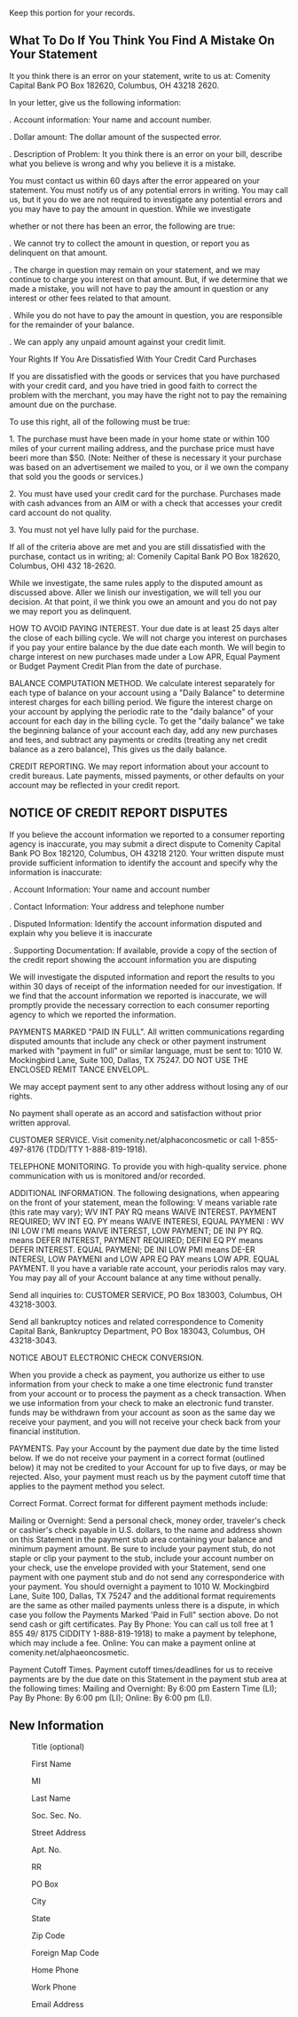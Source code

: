 Keep this portion for your records.


## What To Do If You Think You Find A Mistake On Your Statement

It you think there is an error on your statement, write to us at: Comenity
Capital Bank PO Box 182620, Columbus, OH 43218 2620.

In your letter, give us the following information:

. Account information: Your name and account number.

. Dollar amount: The dollar amount of the suspected error.

. Description of Problem: It you think there is an error on your bill,
describe what you believe is wrong and why you believe it is a mistake.

You must contact us within 60 days after the error appeared on your
statement. You must notify us of any potential errors in writing. You may
call us, but it you do we are not required to investigate any potential errors
and you may have to pay the amount in question. While we investigate

whether or not there has been an error, the following are true:

. We cannot try to collect the amount in question, or report you as
delinquent on that amount.

. The charge in question may remain on your statement, and we may
continue to charge you interest on that amount. But, if we determine that
we made a mistake, you will not have to pay the amount in question or
any interest or other fees related to that amount.

. While you do not have to pay the amount in question, you are responsible
for the remainder of your balance.

. We can apply any unpaid amount against your credit limit.

Your Rights If You Are Dissatisfied With Your Credit Card Purchases

If you are dissatisfied with the goods or services that you have purchased
with your credit card, and you have tried in good faith to correct the
problem with the merchant, you may have the right not to pay the remaining
amount due on the purchase.

To use this right, all of the following must be true:

1\. The purchase must have been made in your home state or within 100
miles of your current mailing address, and the purchase price must have
beeri more than $50. (Note: Neither of these is necessary it your purchase
was based on an advertisement we mailed to you, or il we own the company
that sold you the goods or services.)

2\. You must have used your credit card for the purchase. Purchases made
with cash advances from an AIM or with a check that accesses your credit
card account do not quality.

3\. You must not yel have lully paid for the purchase.

If all of the criteria above are met and you are still dissatisfied with the
purchase, contact us in writing; al: Comenily Capital Bank PO Box 182620,
Columbus, OHI 432 18-2620.

While we investigate, the same rules apply to the disputed amount as
discussed above. Aller we linish our investigation, we will tell you our
decision. At that point, il we think you owe an amount and you do not pay
we may report you as delinquent.

HOW TO AVOID PAYING INTEREST. Your due date is at least 25 days alter
the close of each billing cycle. We will not charge you interest on purchases
if you pay your entire balance by the due date each month. We will begin to
charge interest on new purchases made under a Low APR, Equal Payment
or Budget Payment Credit Plan from the date of purchase.

BALANCE COMPUTATION METHOD. We calculate interest separately for
each type of balance on your account using a "Daily Balance" to determine
interest charges for each billing period. We figure the interest charge on
your account by applying the periodic rate to the "daily balance" of your
account for each day in the billing cycle. To get the "daily balance" we
take the beginning balance of your account each day, add any new
purchases and tees, and subtract any payments or credits (treating any net
credit balance as a zero balance), This gives us the daily balance.

CREDIT REPORTING. We may report information about your account to
credit bureaus. Late payments, missed payments, or other defaults on your
account may be reflected in your credit report.


## NOTICE OF CREDIT REPORT DISPUTES

If you believe the account information we reported to a consumer reporting
agency is inaccurate, you may submit a direct dispute to Comenity Capital
Bank PO Box 182120, Columbus, OH 43218 2120. Your written dispute
must provide sufficient information to identify the account and specify why
the information is inaccurate:

. Account Information: Your name and account number

. Contact Information: Your address and telephone number

. Disputed Information: Identify the account information disputed and
explain why you believe it is inaccurate

. Supporting Documentation: If available, provide a copy of the section of
the credit report showing the account information you are disputing

We will investigate the disputed information and report the results to you
within 30 days of receipt of the information needed for our investigation. If
we find that the account information we reported is inaccurate, we will
promptly provide the necessary correction to each consumer reporting
agency to which we reported the information.

PAYMENTS MARKED "PAID IN FULL". All written communications
regarding disputed amounts that include any check or other payment
instrument marked with "payment in full" or similar language, must be sent
to: 1010 W. Mockingbird Lane, Suite 100, Dallas, TX 75247.
DO NOT USE THE ENCLOSED REMIT TANCE ENVELOPL.

We may accept payment sent to any other address without losing any of
our rights.

No payment shall operate as an accord and satisfaction without prior
written approval.

CUSTOMER SERVICE. Visit comenity.net/alphaconcosmetic or call
1-855-497-8176 (TDD/TTY 1-888-819-1918).

TELEPHONE MONITORING. To provide you with high-quality service.
phone communication with us is monitored and/or recorded.

ADDITIONAL INFORMATION. The following designations, when appearing
on the front of your statement, mean the following: V means variable rate
(this rate may vary); WV INT PAY RQ means WAIVE INTEREST. PAYMENT
REQUIRED; WV INT EQ. PY means WAIVE INTERESI, EQUAL PAYMENI : WV
INI LOW I'MI means WAIVE INTEREST, LOW PAYMENT; DE INI PY RQ.
means DEFER INTEREST, PAYMENT REQUIRED; DEFINI EQ PY means
DEFER INTEREST. EQUAL PAYMENI; DE INI LOW PMI means DE-ER
INTERESI, LOW PAYMENI and LOW APR EQ PAY means LOW APR. EQUAL
PAYMENT. Il you have a variable rate account, your periodis ralos may vary.
You may pay all of your Account balance at any time without penally.

Send all inquiries to: CUSTOMER SERVICE, PO Box 183003, Columbus, OH
43218-3003.

Send all bankruptcy notices and related correspondence to Comenity
Capital Bank, Bankruptcy Department, PO Box 183043, Columbus, OH
43218-3043.

NOTICE ABOUT ELECTRONIC CHECK CONVERSION.

When you provide a check as payment, you authorize us either to use
information from your check to make a one time electronic fund transter
from your account or to process the payment as a check transaction. When
we use information from your check to make an electronic fund transter.
funds may be withdrawn from your account as soon as the same day we
receive your payment, and you will not receive your check back from your
financial institution.

PAYMENTS. Pay your Account by the payment due date by the time listed below. If we do not receive your payment in a correct format (outlined below) it
may not be credited to your Account for up to five days, or may be rejected. Also, your payment must reach us by the payment cutoff time that applies to
the payment method you select.

Correct Format. Correct format for different payment methods include:

Mailing or Overnight: Send a personal check, money order, traveler's check or cashier's check payable in U.S. dollars, to the name and address shown on
this Statement in the payment stub area containing your balance and minimum payment amount. Be sure to include your payment stub, do not staple or
clip your payment to the stub, include your account number on your check, use the envelope provided with your Statement, send one payment with one
payment stub and do not send any corresponderice with your payment. You should overnight a payment to 1010 W. Mockingbird Lane, Suite 100, Dallas,
TX 75247 and the additional format requirements are the same as other mailed payments unless there is a dispute, in which case you follow the Payments
Marked 'Paid in Full" section above. Do not send cash or gift certificates. Pay By Phone: You can call us toll free at 1 855 49/ 8175 CIDDITY
1-888-819-1918) to make a payment by telephone, which may include a fee. Online: You can make a payment online at comenity.net/alphaeoncosmetic.

Payment Cutoff Times. Payment cutoff times/deadlines for us to receive payments are by the due date on this Statement in the payment stub area at the
following times: Mailing and Overnight: By 6:00 pm Eastern Time (LI); Pay By Phone: By 6:00 pm (LI); Online: By 6:00 pm (LI).


## New Information


<figure>

Title (optional)

First Name

MI

Last Name

Soc. Sec. No.

Street Address

Apt. No.

RR

PO Box

City

State

Zip Code

Foreign Map Code

Home Phone

Work Phone

Email Address

</figure>


<!-- PageBreak -->

